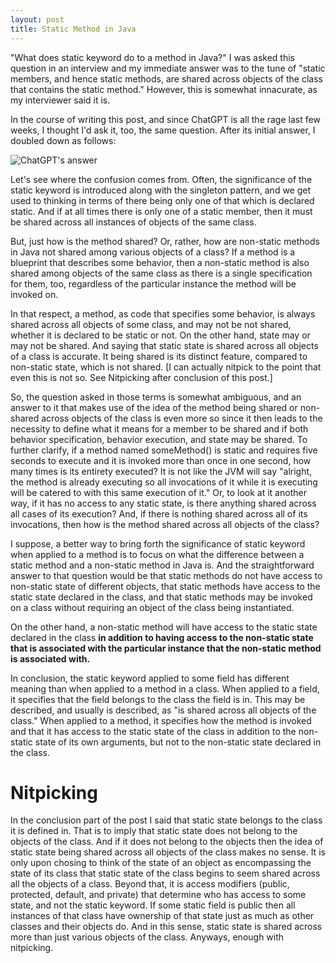 ```yaml
---
layout: post
title: Static Method in Java
---
```


"What does static keyword do to a method in Java?" I was asked this question in an interview and my immediate answer was to the tune of "static members, and hence static methods, are shared across objects of the class that contains the static method." However, this is somewhat innacurate, as my interviewer said it is.

In the course of writing this post, and since ChatGPT is all the rage last few weeks, I thought I'd ask it, too, the same question. After its initial answer, I doubled down as follows:

![ChatGPT's answer]({{site.url}}/assets/images/static-method-chat-gpt.png)

Let's see where the confusion comes from. Often, the significance of the static keyword is introduced along with the singleton pattern, and we get used to thinking in terms of there being only one of that which is declared static. And if at all times there is only one of a static member, then it must be shared across all instances of objects of the same class.

But, just how is the method shared? Or, rather, how are non-static methods in Java not shared among various objects of a class? If a method is a blueprint that describes some behavior, then a non-static method is also shared among objects of the same class as there is a single specification for them, too, regardless of the particular instance the method will be invoked on.

In that respect, a method, as code that specifies some behavior, is always shared across all objects of some class, and may not be not shared, whether it is declared to be static or not. On the other hand, state may or may not be shared. And saying that static state is shared across all objects of a class is accurate. It being shared is its distinct feature, compared to non-static state, which is not shared. [I can actually nitpick to the point that even this is not so. See Nitpicking after conclusion of this post.]

So, the question asked in those terms is somewhat ambiguous, and an answer to it that makes use of the idea of the method being shared or non-shared across objects of the class is even more so since it then leads to the necessity to define what it means for a member to be shared and if both behavior specification, behavior execution, and state may be shared. To further clarify, if a method named someMethod() is static and requires five seconds to execute and it is invoked more than once in one second, how many times is its entirety executed? It is not like the JVM will say "alright, the method is already executing so all invocations of it while it is executing will be catered to with this same execution of it." Or, to look at it another way, if it has no access to any static state, is there anything shared across all cases of its execution? And, if there is nothing shared across all of its invocations, then how is the method shared across all objects of the class?

I suppose, a better way to bring forth the significance of static keyword when applied to a method is to focus on what the difference between a static method and a non-static method in Java is. And the straightforward answer to that question would be that static methods do not have access to non-static state of different objects, that static methods have access to the static state declared in the class, and that static methods may be invoked on a class without requiring an object of the class being instantiated.

On the other hand, a non-static method will have access to the static state declared in the class **in addition to having access to the non-static state that is associated with the particular instance that the non-static method is associated with.**

In conclusion, the static keyword applied to some field has different meaning than when applied to a method in a class. When applied to a field, it specifies that the field belongs to the class the field is in. This may be described, and usually is described, as "is shared across all objects of the class." When applied to a method, it specifies how the method is invoked and that it has access to the static state of the class in addition to the non-static state of its own arguments, but not to the non-static state declared in the class.

Nitpicking
==========

In the conclusion part of the post I said that static state belongs to the class it is defined in. That is to imply that static state does not belong to the objects of the class. And if it does not belong to the objects then the idea of static state being shared across all objects of the class makes no sense. It is only upon chosing to think of the state of an object as encompassing the state of its class that static state of the class begins to seem shared across all the objects of a class. Beyond that, it is access modifiers (public, protected, default, and private) that determine who has access to some state, and not the static keyword. If some static field is public then all instances of that class have ownership of that state just as much as other classes and their objects do. And in this sense, static state is shared across more than just various objects of the class. Anyways, enough with nitpicking.
